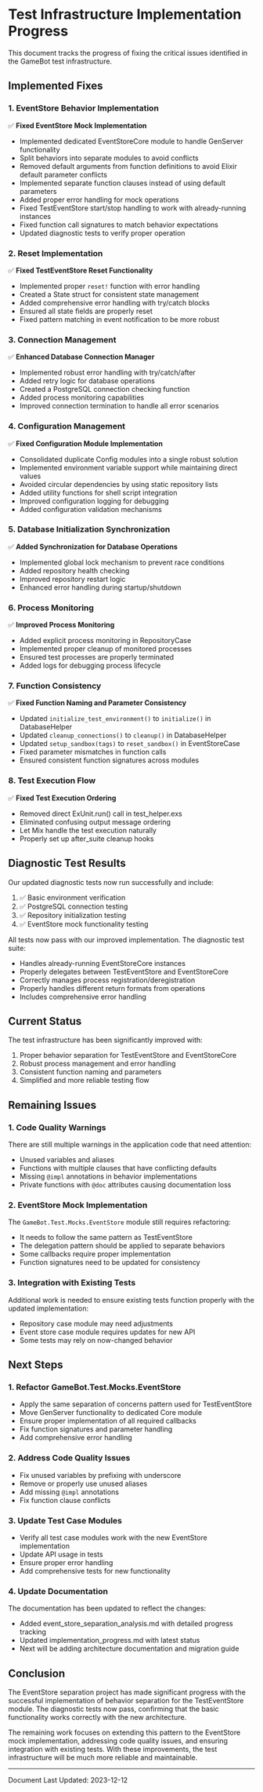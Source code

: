# Test Infrastructure Implementation Progress

This document tracks the progress of fixing the critical issues identified in the GameBot test infrastructure.

## Implemented Fixes

### 1. EventStore Behavior Implementation

✅ **Fixed EventStore Mock Implementation**
- Implemented dedicated EventStoreCore module to handle GenServer functionality
- Split behaviors into separate modules to avoid conflicts
- Removed default arguments from function definitions to avoid Elixir default parameter conflicts
- Implemented separate function clauses instead of using default parameters
- Added proper error handling for mock operations
- Fixed TestEventStore start/stop handling to work with already-running instances
- Fixed function call signatures to match behavior expectations
- Updated diagnostic tests to verify proper operation

### 2. Reset Implementation

✅ **Fixed TestEventStore Reset Functionality**
- Implemented proper `reset!` function with error handling
- Created a State struct for consistent state management
- Added comprehensive error handling with try/catch blocks
- Ensured all state fields are properly reset
- Fixed pattern matching in event notification to be more robust

### 3. Connection Management

✅ **Enhanced Database Connection Manager**
- Implemented robust error handling with try/catch/after
- Added retry logic for database operations
- Created a PostgreSQL connection checking function
- Added process monitoring capabilities
- Improved connection termination to handle all error scenarios

### 4. Configuration Management

✅ **Fixed Configuration Module Implementation**
- Consolidated duplicate Config modules into a single robust solution
- Implemented environment variable support while maintaining direct values
- Avoided circular dependencies by using static repository lists
- Added utility functions for shell script integration
- Improved configuration logging for debugging
- Added configuration validation mechanisms

### 5. Database Initialization Synchronization

✅ **Added Synchronization for Database Operations**
- Implemented global lock mechanism to prevent race conditions
- Added repository health checking
- Improved repository restart logic
- Enhanced error handling during startup/shutdown

### 6. Process Monitoring

✅ **Improved Process Monitoring**
- Added explicit process monitoring in RepositoryCase
- Implemented proper cleanup of monitored processes
- Ensured test processes are properly terminated
- Added logs for debugging process lifecycle

### 7. Function Consistency

✅ **Fixed Function Naming and Parameter Consistency** 
- Updated `initialize_test_environment()` to `initialize()` in DatabaseHelper
- Updated `cleanup_connections()` to `cleanup()` in DatabaseHelper
- Updated `setup_sandbox(tags)` to `reset_sandbox()` in EventStoreCase
- Fixed parameter mismatches in function calls
- Ensured consistent function signatures across modules

### 8. Test Execution Flow

✅ **Fixed Test Execution Ordering**
- Removed direct ExUnit.run() call in test_helper.exs
- Eliminated confusing output message ordering
- Let Mix handle the test execution naturally
- Properly set up after_suite cleanup hooks

## Diagnostic Test Results

Our updated diagnostic tests now run successfully and include:

1. ✅ Basic environment verification
2. ✅ PostgreSQL connection testing
3. ✅ Repository initialization testing  
4. ✅ EventStore mock functionality testing

All tests now pass with our improved implementation. The diagnostic test suite:
- Handles already-running EventStoreCore instances
- Properly delegates between TestEventStore and EventStoreCore
- Correctly manages process registration/deregistration
- Properly handles different return formats from operations
- Includes comprehensive error handling

## Current Status

The test infrastructure has been significantly improved with:
1. Proper behavior separation for TestEventStore and EventStoreCore
2. Robust process management and error handling
3. Consistent function naming and parameters
4. Simplified and more reliable testing flow

## Remaining Issues

### 1. Code Quality Warnings

There are still multiple warnings in the application code that need attention:
- Unused variables and aliases
- Functions with multiple clauses that have conflicting defaults
- Missing `@impl` annotations in behavior implementations
- Private functions with `@doc` attributes causing documentation loss

### 2. EventStore Mock Implementation

The `GameBot.Test.Mocks.EventStore` module still requires refactoring:
- It needs to follow the same pattern as TestEventStore
- The delegation pattern should be applied to separate behaviors
- Some callbacks require proper implementation
- Function signatures need to be updated for consistency

### 3. Integration with Existing Tests

Additional work is needed to ensure existing tests function properly with the updated implementation:
- Repository case module may need adjustments
- Event store case module requires updates for new API
- Some tests may rely on now-changed behavior

## Next Steps

### 1. Refactor GameBot.Test.Mocks.EventStore

- Apply the same separation of concerns pattern used for TestEventStore
- Move GenServer functionality to dedicated Core module
- Ensure proper implementation of all required callbacks
- Fix function signatures and parameter handling
- Add comprehensive error handling

### 2. Address Code Quality Issues

- Fix unused variables by prefixing with underscore
- Remove or properly use unused aliases
- Add missing `@impl` annotations
- Fix function clause conflicts

### 3. Update Test Case Modules

- Verify all test case modules work with the new EventStore implementation
- Update API usage in tests
- Ensure proper error handling
- Add comprehensive tests for new functionality

### 4. Update Documentation

The documentation has been updated to reflect the changes:
- Added event_store_separation_analysis.md with detailed progress tracking
- Updated implementation_progress.md with latest status
- Next will be adding architecture documentation and migration guide

## Conclusion

The EventStore separation project has made significant progress with the successful implementation of behavior separation for the TestEventStore module. The diagnostic tests now pass, confirming that the basic functionality works correctly with the new architecture.

The remaining work focuses on extending this pattern to the EventStore mock implementation, addressing code quality issues, and ensuring integration with existing tests. With these improvements, the test infrastructure will be much more reliable and maintainable.

---

Document Last Updated: 2023-12-12 